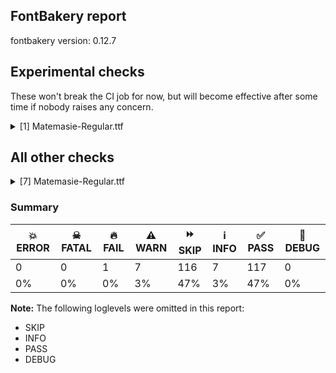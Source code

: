 ## FontBakery report

fontbakery version: 0.12.7



## Experimental checks

These won't break the CI job for now, but will become effective after some time if nobody raises any concern.


<details><summary>[1] Matemasie-Regular.ttf</summary>
<div>
<details>
    <summary>⚠️ <b>WARN</b> Validate size, and resolution of article images, and ensure article page has minimum length and includes visual assets. <a href="https://fontbakery.readthedocs.io/en/stable/fontbakery/checks/googlefonts.article.html#"></a></summary>
    <div>







* ⚠️ **WARN** <p>Family metadata at fonts/ttf does not have an article.</p>
 [code: lacks-article]



</div>
</details>
</div>
</details>




## All other checks



<details><summary>[7] Matemasie-Regular.ttf</summary>
<div>
<details>
    <summary>🔥 <b>FAIL</b> Checking with fontTools.ttx <a href="https://fontbakery.readthedocs.io/en/stable/fontbakery/checks/universal.sanitize.html#"></a></summary>
    <div>







* 🔥 **FAIL** <p>WARNING: name id 256 missing from name table</p>
 



* 🔥 **FAIL** <p>WARNING: name id 257 missing from name table</p>
 



* 🔥 **FAIL** <p>WARNING: name id 258 missing from name table</p>
 





</div>
</details>

<details>
    <summary>⚠️ <b>WARN</b> Check if each glyph has the recommended amount of contours. <a href="https://fontbakery.readthedocs.io/en/stable/fontbakery/checks/universal.html#"></a></summary>
    <div>







* ⚠️ **WARN** <p>This check inspects the glyph outlines and detects the total number of contours in each of them. The expected values are infered from the typical ammounts of contours observed in a large collection of reference font families. The divergences listed below may simply indicate a significantly different design on some of your glyphs. On the other hand, some of these may flag actual bugs in the font such as glyphs mapped to an incorrect codepoint. Please consider reviewing the design and codepoint assignment of these to make sure they are correct.</p>
<p>The following glyphs do not have the recommended number of contours:</p>
<pre><code>- Glyph name: germandbls	Contours detected: 2	Expected: 1

- Glyph name: oslash	Contours detected: 2	Expected: 3

- Glyph name: germandbls	Contours detected: 2	Expected: 1

- Glyph name: oslash	Contours detected: 2	Expected: 3
</code></pre>
 [code: contour-count]



</div>
</details>

<details>
    <summary>⚠️ <b>WARN</b> Check math signs have the same width. <a href="https://fontbakery.readthedocs.io/en/stable/fontbakery/checks/universal.html#"></a></summary>
    <div>







* ⚠️ **WARN** <p>The most common width is 557 among a set of 6 math glyphs.
The following math glyphs have a different width, though:</p>
<p>Width = 556:
plus</p>
 [code: width-outliers]



</div>
</details>

<details>
    <summary>⚠️ <b>WARN</b> Check font contains no unreachable glyphs <a href="https://fontbakery.readthedocs.io/en/stable/fontbakery/checks/universal.glyphset.html#"></a></summary>
    <div>







* ⚠️ **WARN** <p>The following glyphs could not be reached by codepoint or substitution rules:</p>
<pre><code>- uni030C.alt
</code></pre>
 [code: unreachable-glyphs]



</div>
</details>

<details>
    <summary>⚠️ <b>WARN</b> Ensure soft_dotted characters lose their dot when combined with marks that replace the dot. <a href="https://fontbakery.readthedocs.io/en/stable/fontbakery/checks/shaping.html#"></a></summary>
    <div>







* ⚠️ **WARN** <p>The dot of soft dotted characters used in orthographies <em>must</em> disappear in the following strings: į̀ į́ į̂ į̃ į̄ į̌ ɨ̀ ɨ́ ɨ̂ ɨ̃ ɨ̄ ɨ̈ ɨ̋ ɨ̌ ɨ̧̀ ɨ̧́ ɨ̧̂ ɨ̧̌ ị̀ ị́ ị̂ ị̃ ị̄</p>
<p>The dot of soft dotted characters <em>should</em> disappear in other cases, for example: ĭ̦ i̦̇ i̦̊ i̦̋ ǐ̦ i̦̒ j̣̀ j̣́ ĵ̣ j̣̃ j̣̄ j̣̆ j̣̇ j̣̈ j̣̊ j̣̋ ǰ̣ j̣̒ j̦̀ j̦́</p>
<p>Your font fully covers the following languages that require the soft-dotted feature: Dutch (Latn, 31,709,104 speakers), Lithuanian (Latn, 2,357,094 speakers).</p>
<p>Your font does <em>not</em> cover the following languages that require the soft-dotted feature: Aghem (Latn, 38,843 speakers), Ekpeye (Latn, 226,000 speakers), Dan (Latn, 1,099,244 speakers), Belarusian (Cyrl, 10,064,517 speakers), Makaa (Latn, 221,000 speakers), Ukrainian (Cyrl, 29,273,587 speakers), Cicipu (Latn, 44,000 speakers), Lugbara (Latn, 2,200,000 speakers), Yala (Latn, 200,000 speakers), Mango (Latn, 77,000 speakers), Nzakara (Latn, 50,000 speakers), Kpelle, Guinea (Latn, 622,000 speakers), Avokaya (Latn, 100,000 speakers), Ejagham (Latn, 120,000 speakers), Zapotec (Latn, 490,000 speakers), Nateni (Latn, 100,000 speakers), Dii (Latn, 71,000 speakers), Fur (Latn, 1,230,163 speakers), Kom (Latn, 360,685 speakers), Bete-Bendi (Latn, 100,000 speakers), Bafut (Latn, 158,146 speakers), Navajo (Latn, 166,319 speakers), Mundani (Latn, 34,000 speakers), Ma’di (Latn, 584,000 speakers), Vute (Latn, 21,000 speakers), Mfumte (Latn, 79,000 speakers), Igbo (Latn, 27,823,640 speakers), Sar (Latn, 500,000 speakers), Gulay (Latn, 250,478 speakers), Ijo, Southeast (Latn, 2,471,000 speakers), Koonzime (Latn, 40,000 speakers), Basaa (Latn, 332,940 speakers), Southern Kisi (Latn, 360,000 speakers), Ngbaka (Latn, 1,020,000 speakers), South Central Banda (Latn, 244,000 speakers), Ebira (Latn, 2,200,000 speakers).</p>
 [code: soft-dotted]



</div>
</details>

<details>
    <summary>⚠️ <b>WARN</b> Check for codepoints not covered by METADATA subsets. <a href="https://fontbakery.readthedocs.io/en/stable/fontbakery/checks/googlefonts.subsets.html#"></a></summary>
    <div>







* ⚠️ **WARN** <p>The following codepoints supported by the font are not covered by
any subsets defined in the font's metadata file, and will never
be served. You can solve this by either manually adding additional
subset declarations to METADATA.pb, or by editing the glyphset
definitions.</p>
<ul>
<li>U+02C7 CARON: try adding one of: canadian-aboriginal, yi, tifinagh</li>
<li>U+02D8 BREVE: try adding one of: canadian-aboriginal, yi</li>
<li>U+02D9 DOT ABOVE: try adding one of: canadian-aboriginal, yi</li>
<li>U+02DB OGONEK: try adding one of: canadian-aboriginal, yi</li>
<li>U+02DD DOUBLE ACUTE ACCENT: not included in any glyphset definition</li>
<li>U+0302 COMBINING CIRCUMFLEX ACCENT: try adding one of: math, cherokee, coptic, tifinagh</li>
<li>U+0306 COMBINING BREVE: try adding one of: old-permic, tifinagh</li>
<li>U+0307 COMBINING DOT ABOVE: try adding one of: malayalam, syriac, canadian-aboriginal, math, tai-le, coptic, old-permic, tifinagh</li>
<li>U+030A COMBINING RING ABOVE: try adding syriac</li>
<li>U+030B COMBINING DOUBLE ACUTE ACCENT: try adding one of: cherokee, osage</li>
<li>U+030C COMBINING CARON: try adding one of: tai-le, cherokee</li>
<li>U+0312 COMBINING TURNED COMMA ABOVE: not included in any glyphset definition</li>
<li>U+0326 COMBINING COMMA BELOW: not included in any glyphset definition</li>
<li>U+0327 COMBINING CEDILLA: not included in any glyphset definition</li>
<li>U+0328 COMBINING OGONEK: not included in any glyphset definition</li>
<li>U+1EAE LATIN CAPITAL LETTER A WITH BREVE AND ACUTE: try adding vietnamese</li>
<li>U+1EAF LATIN SMALL LETTER A WITH BREVE AND ACUTE: try adding vietnamese</li>
<li>U+1EB8 LATIN CAPITAL LETTER E WITH DOT BELOW: try adding vietnamese</li>
<li>U+1EB9 LATIN SMALL LETTER E WITH DOT BELOW: try adding vietnamese</li>
<li>U+1ECA LATIN CAPITAL LETTER I WITH DOT BELOW: try adding vietnamese</li>
<li>U+1ECB LATIN SMALL LETTER I WITH DOT BELOW: try adding vietnamese</li>
<li>U+1ECC LATIN CAPITAL LETTER O WITH DOT BELOW: try adding vietnamese</li>
<li>U+1ECD LATIN SMALL LETTER O WITH DOT BELOW: try adding vietnamese</li>
<li>U+1EE4 LATIN CAPITAL LETTER U WITH DOT BELOW: try adding vietnamese</li>
<li>U+1EE5 LATIN SMALL LETTER U WITH DOT BELOW: try adding vietnamese</li>
<li>U+25CC DOTTED CIRCLE: try adding one of: brahmi, ahom, new-tai-lue, kharoshthi, phags-pa, kannada, limbu, miao, tagbanwa, mahajani, buginese, devanagari, cham, rejang, caucasian-albanian, kayah-li, sinhala, tai-tham, soyombo, gujarati, malayalam, music, gunjala-gondi, syriac, tai-viet, tamil, chakma, duployan, adlam, elbasan, khmer, thai, armenian, warang-citi, meetei-mayek, wancho, tagalog, gurmukhi, mandaic, mongolian, batak, yi, hanunoo, manichaean, canadian-aboriginal, newa, siddham, lepcha, mende-kikakui, grantha, sogdian, psalter-pahlavi, syloti-nagri, symbols, kaithi, saurashtra, bengali, takri, bassa-vah, javanese, balinese, math, old-permic, tifinagh, bhaiksuki, lao, modi, osage, masaram-gondi, sundanese, hanifi-rohingya, nko, khojki, khudawadi, thaana, tai-le, telugu, tibetan, zanabazar-square, marchen, oriya, coptic, pahawh-hmong, myanmar, tirhuta, sharada, dogra, hebrew, buhid</li>
</ul>
<p>Or you can add the above codepoints to one of the subsets supported by the font: <code>latin</code>, <code>latin-ext</code></p>
 [code: unreachable-subsetting]



</div>
</details>

<details>
    <summary>⚠️ <b>WARN</b> Ensure fonts have ScriptLangTags declared on the 'meta' table. <a href="https://fontbakery.readthedocs.io/en/stable/fontbakery/checks/googlefonts.meta.html#"></a></summary>
    <div>







* ⚠️ **WARN** <p>This font file does not have a 'meta' table.</p>
 [code: lacks-meta-table]



</div>
</details>
</div>
</details>




### Summary

| 💥 ERROR | ☠ FATAL | 🔥 FAIL | ⚠️ WARN | ⏩ SKIP | ℹ️ INFO | ✅ PASS | 🔎 DEBUG | 
| ---|---|---|---|---|---|---|---|
| 0 | 0 | 1 | 7 | 116 | 7 | 117 | 0 | 
| 0% | 0% | 0% | 3% | 47% | 3% | 47% | 0% | 



**Note:** The following loglevels were omitted in this report:


* SKIP
* INFO
* PASS
* DEBUG
